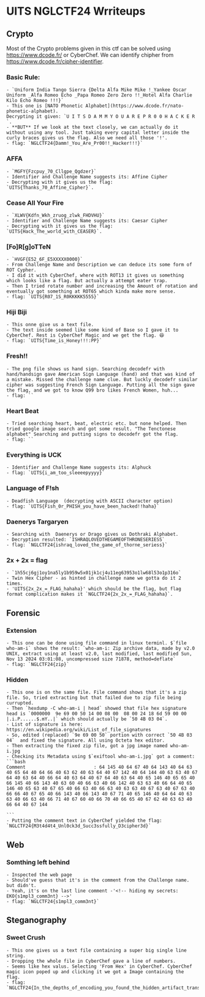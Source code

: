 # UITS NGLCTF24 Wrriteups
## Crypto
Most of the Crypto problems given in this ctf can be solved using https://www.dcode.fr/ or CyberChef. We can identify chipher from https://www.dcode.fr/cipher-identifier.

### Basic Rule:
    - `Uniform India Tango Sierra {Delta Alfa Mike Mike !_Yankee Oscar Uniform _Alfa Romeo Echo _Papa Romeo Zero Zero !!_Hotel Alfa Charlie Kilo Echo Romeo !!!}`
    - This one is [NATO Phonetic Alphabet](https://www.dcode.fr/nato-phonetic-alphabet). 
    Decrypting it given: `U I T S D A M M Y O U A R E P R 0 0 H A C K E R `.
    - **BUT** If we look at the text closely, we can actually do it without using any tool. Just taking every capital letter inside the curly braces gives us the flag. Also we need all those '!'. 
    - flag: `NGLCTF24{Damm!_You_Are_Pr00!!_Hacker!!!}`

### AFFA 
    - `MGFY{Fzcpuy_70_Cllgpe_Qgdzer}`
    - Identifier and Challenge Name suggests its: Affine Cipher
    - Decrypting with it gives us the flag: `UITS{Thanks_70_Affine_Cipher}`.
    
### Cease All Your Fire 
    - `XLWV{Kdfn_Wkh_zruog_zlwk_FHDVHU}`
    - Identifier and Challenge Name suggests its: Caesar Cipher
    - Decrypting with it gives us the flag: `UITS{Hack_The_world_with_CEASER}`.

### [Fo]R[g]oTTeN 
    - `HVGF{E52_6F_E5XXXXX0000}`
    - From Challenge Name and Description we can deduce its some form of ROT Cypher.
    - I did it with CyberChef, where with ROT13 it gives us something which looks like a flag. But actually a attempt eater trap.
    - Then I tried rotate number and increasing the Amount of rotation and eventually got something at ROT65 which kinda make more sense. 
    - flag: `UITS{R07_1S_R0KKKKK5555}`

### Hiji Biji 
    - This onne give us a text file.
    - The text inside seemed like some kind of Base so I gave it to CyberChef. Rest is CyberChef Magic and we get the flag. 😆 
    - flag: `UITS{Time_is_Honey!!!:PP}`

### Fresh!! 
    - The png file shows us hand sign. Searching decodefr with hand/handsign gave American Sign Language (hand) and that was kind of a mistake. Missed the challenge name clue. But luckly decodefr similar cipher was suggesting French Sign Language. Putting all the sign gave the flag, and we got to know Q99 bro likes French Women, huh...
    - flag: ``
    
### Heart Beat 
    - Tried searching heart, beat, electric etc. but none helped. Then tried google image search and got some result. "The Tenctonese alphabet" Searching and putting signs to decodefr got the flag.
    - flag: ``
    
### Everything is UCK 
    - Identifier and Challenge Name suggests its: Alphuck
    - flag: `UITS{i_am_too_sleeeepyyyy}`

### Language of F!sh 
    - Deadfish Language  (decrypting with ASCII character option)
    - flag: `UITS{Fish_0r_PHISH_you_have_been_hacked!!haha}`
    
### Daenerys Targaryen 
    - Searching with  Daenerys or Drago gives us Dothraki Alphabet.
    - Decryption resulted: `ISHRAQLOVEDTHEGAMEOFTHRONESERIESS`
    - flag: `NGLCTF24{ishraq_loved_the_game_of_thorne_seriess}`
    
###  2x + 2x = flag
    - `1h55cj6gj1oy1na5ly1b959w5x01jk1cj4u11eg63953o1lw68l53o1p316o`
    - Twin Hex Cipher - as hinted in challenge name we gotta do it 2 times.
    - 'UITS{2x_2x_=_FLAG_hahaha}' which should be the flag, but flag format complication makes it `NGLCTF24{2x_2x_=_FLAG_hahaha}`.


## Forensic

### Extension 
    - This one can be done using file command in linux terminl. $`file who-am-i` shows the result: `who-am-i: Zip archive data, made by v2.0 UNIX, extract using at least v2.0, last modified, last modified Sun, Nov 13 2024 03:01:08, uncompressed size 71878, method=deflate`
    - flag: `NGLCTF24{zip}`

### Hidden 
    - This one is on the same file. File command shows that it's a zip file. So, tried extracting but that failed due to zip file being currupted. 
    - Then `hexdump -C who-am-i | head` showed that file hex signature head is `0000000  9e 69 00 50 14 00 08 00  08 00 24 18 6d 59 00 00  |.i.P......$.mY..|` which should actually be `50 4B 03 04`. 
    - List of signature is here: https://en.wikipedia.org/wiki/List_of_file_signatures
    - So, edited (replaced) `9e 69 00 50` portion with correct `50 4B 03 04`  and fixed the signature. All using Octeta hex editor.
    - Then extracting the fixed zip file, got a jpg image named who-am-i.jpg
    - Checking its Metadata using $`exiftool who-am-i.jpg` got a comment:
    ```bash
    Comment                         : 64 145 40 64 67 40 64 143 40 64 63 40 65 64 40 64 66 40 63 62 40 63 64 40 67 142 40 64 144 40 63 63 40 67 64 40 63 64 40 66 64 40 63 64 40 67 64 40 63 64 40 65 146 40 65 65 40 66 145 40 66 143 40 63 60 40 66 63 40 66 142 40 63 63 40 66 64 40 65 146 40 65 63 40 67 65 40 66 63 40 66 63 40 63 63 40 67 63 40 67 63 40 66 66 40 67 65 40 66 143 40 66 143 40 67 71 40 65 146 40 64 64 40 63 63 40 66 63 40 66 71 40 67 60 40 66 70 40 66 65 40 67 62 40 63 63 40 66 64 40 67 144

    ```
    - Putting the comment text in CyberChef yielded the flag: `NGLCTF24{M3t4d4t4_Unl0ck3d_Succ3ssfully_D3cipher3d}`

## Web

### Somthing left behind
    - Inspected the web page
    - Should've guess that it's in the comment from the Challenge name. but didn't.
    - Yeah, it's on the last line comment -'<!-- hiding my secrets: EKO{s1mpl3_comm3nt} -->'
    - flag: `NGLCTF24{s1mpl3_comm3nt}`

## Steganography

### Sweet Crush 
    - This one gives us a text file containing a super big single line string.
    - Dropping the whole file in CyberChef gave a line of numbers.
    - Seems like hex valus. Selecting 'From Hex' in CyberChef. CyberChef magic icon poped up and clicking it we got a Image containing the flag.
    - flag: `NGLCTF24{In_the_depths_of_encoding_you_found_the_hidden_artifact_transcending_base64_into_visual_clarity}`
    
